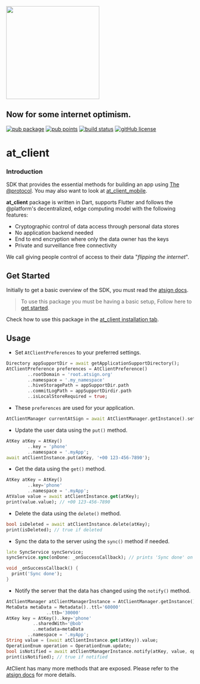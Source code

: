 <img width=250px src="https://atsign.dev/assets/img/@platform_logo_grey.svg?sanitize=true">

## Now for some internet optimism.

[![pub package](https://img.shields.io/pub/v/at_client_mobile)](https://pub.dev/packages/at_client_mobile) [![pub points](https://badges.bar/at_client_mobile/pub%20points)](https://pub.dev/packages/at_client_mobile/score) [![build status](https://github.com/atsign-foundation/at_client_sdk/actions/workflows/at_client_sdk.yaml/badge.svg?branch=trunk)](https://github.com/atsign-foundation/at_client_sdk/actions/workflows/at_client_sdk.yaml) [![gitHub license](https://img.shields.io/badge/license-BSD3-blue.svg)](./LICENSE)

# at_client

### Introduction

SDK that provides the essential methods for building an app using [The @protocol](https://atsign.com). You may also want to look at [at_client_mobile](https://pub.dev/packages/at_client_mobile).

**at_client** package is written in Dart, supports Flutter and follows the
@platform's decentralized, edge computing model with the following features: 
- Cryptographic control of data access through personal data stores
- No application backend needed
- End to end encryption where only the data owner has the keys
- Private and surveillance free connectivity

We call giving people control of access to their data "*flipping the internet*".

## Get Started

Initially to get a basic overview of the SDK, you must read the [atsign docs](https://atsign.dev/docs/overview/).

> To use this package you must be having a basic setup, Follow here to [get started](https://atsign.dev/docs/get-started/setup-your-env/).

Check how to use this package in the [at_client installation tab](https://pub.dev/packages/at_client/install).

## Usage

- Set `AtClientPreferences` to your preferred settings.

```dart
Directory appSupportDir = await getApplicationSupportDirectory();
AtClientPreference preferences = AtClientPreference()
        ..rootDomain = 'root.atsign.org'
        ..namespace = '.my_namespace'
        ..hiveStoragePath = appSupportDir.path
        ..commitLogPath = appSupportDirdir.path
        ..isLocalStoreRequired = true;
```

- These `preferences` are used for your application.

```dart
AtClientManager currentAtSign = await AtClientManager.getInstance().setCurrentAtSign(atSign, AtEnv.appNamespace, preferences);
```

- Update the user data using the `put()` method.

```dart
AtKey atKey = AtKey()
        ..key = 'phone'
        ..namespace = '.myApp';
await atClientInstance.put(atKey, '+00 123-456-7890');
```

- Get the data using the `get()` method.

```dart
AtKey atKey = AtKey()
        ..key='phone'
        ..namespace = '.myApp';
AtValue value = await atClientInstance.get(atKey);
print(value.value); // +00 123-456-7890
```

- Delete the data using the `delete()` method.

```dart
bool isDeleted = await atClientInstance.delete(atKey);
print(isDeleted); // true if deleted
```

- Sync the data to the server using the `sync()` method if needed.

```dart
late SyncService syncService;
syncService.sync(onDone: _onSuccessCallback); // prints 'Sync done' on done.

void _onSuccessCallback() {
  print('Sync done');
}
```

- Notify the server that the data has changed using the `notify()` method.

```dart
AtClientManager atClientManagerInstance = AtClientManager.getInstance();
MetaData metaData = Metadata()..ttl='60000'
               ..ttb='30000'
AtKey key = AtKey()..key='phone'
          ..sharedWith='@bob'
          ..metadata=metaData
        ..namespace = '.myApp';
String value = (await atClientInstance.get(atKey)).value;
OperationEnum operation = OperationEnum.update;
bool isNotified = await atClientManagerInstance.notify(atKey, value, operation);
print(isNotified); // true if notified
```

AtClient has many more methods that are exposed. Please refer to the [atsign docs](https://atsign.dev/docs/overview/) for more details.